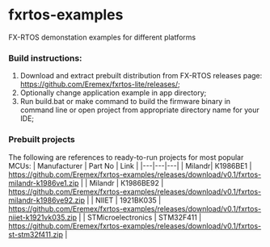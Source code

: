 # fxrtos-examples
FX-RTOS demonstation examples for different platforms
### Build instructions:
1. Download and extract prebuilt distribution from FX-RTOS releases page: https://github.com/Eremex/fxrtos-lite/releases/;
2. Optionally change application example in app directory;
3. Run build.bat or make command to build the firmware binary in command line or open project from appropriate directory name for your IDE;

### Prebuilt projects
The following are references to ready-to-run projects for most popular MCUs:
| Manufacturer | Part No | Link |
|---|---|---|
| Milandr| К1986ВЕ1 | https://github.com/Eremex/fxrtos-examples/releases/download/v0.1/fxrtos-milandr-k1986ve1.zip |
| Milandr | К1986ВЕ92 | https://github.com/Eremex/fxrtos-examples/releases/download/v0.1/fxrtos-milandr-k1986ve92.zip |
| NIIET | 1921ВК035 | https://github.com/Eremex/fxrtos-examples/releases/download/v0.1/fxrtos-niiet-k1921vk035.zip |
| STMicroelectronics | STM32F411 | https://github.com/Eremex/fxrtos-examples/releases/download/v0.1/fxrtos-st-stm32f411.zip |
